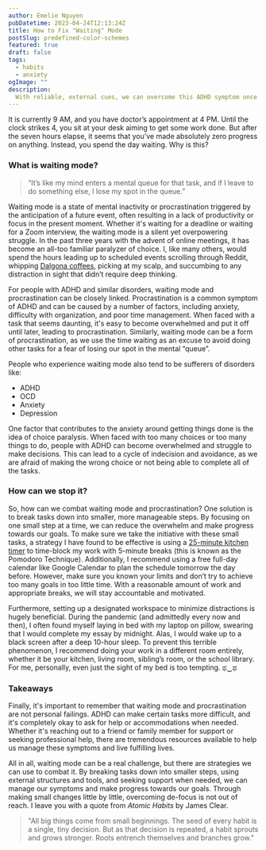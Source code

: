 ```yaml
---
author: Emelie Nguyen
pubDatetime: 2023-04-24T12:13:24Z
title: How to Fix "Waiting" Mode
postSlug: predefined-color-schemes
featured: true
draft: false
tags:
  - habits
  - anxiety
ogImage: ""
description:
  With reliable, external cues, we can overcome this ADHD symptom once and for all.
---
```


It is currently 9 AM, and you have doctor’s appointment at 4 PM. Until the clock strikes 4, you sit at your desk aiming to get some work done. But after the seven hours elapse, it seems that you’ve made absolutely zero progress on anything. Instead, you spend the day waiting. Why is this?

### What is waiting mode?

> “It’s like my mind enters a mental queue for that task, and if I leave to do something else, I lose my spot in the queue.”

Waiting mode is a state of mental inactivity or procrastination triggered by the anticipation of a future event, often resulting in a lack of productivity or focus in the present moment. Whether it's waiting for a deadline or waiting for a Zoom interview, the waiting mode is a silent yet overpowering struggle. In the past three years with the advent of online meetings, it has become an all-too familiar paralyzer of choice. I, like many others, would spend the hours leading up to scheduled events scrolling through Reddit, whipping [Dalgona coffees](https://www.latimes.com/recipe/dalgona-coffee), picking at my scalp, and succumbing to any distraction in sight that didn’t require deep thinking. 

For people with ADHD and similar disorders, waiting mode and procrastination can be closely linked. Procrastination is a common symptom of ADHD and can be caused by a number of factors, including anxiety, difficulty with organization, and poor time management. When faced with a task that seems daunting, it's easy to become overwhelmed and put it off until later, leading to procrastination. Similarly, waiting mode can be a form of procrastination, as we use the time waiting as an excuse to avoid doing other tasks for a fear of losing our spot in the mental “queue”.	

People who experience waiting mode also tend to be sufferers of disorders like:

- ADHD
- OCD
- Anxiety
- Depression 

One factor that contributes to the anxiety around getting things done is the idea of choice paralysis. When faced with too many choices or too many things to do, people with ADHD can become overwhelmed and struggle to make decisions. This can lead to a cycle of indecision and avoidance, as we are afraid of making the wrong choice or not being able to complete all of the tasks.

### How can we stop it?

So, how can we combat waiting mode and procrastination? One solution is to break tasks down into smaller, more manageable steps. By focusing on one small step at a time, we can reduce the overwhelm and make progress towards our goals. To make sure we take the initiative with these small tasks, a strategy I have found to be effective is using a [25-minute kitchen timer](https://www.amazon.com/Mechanical-Processing-Classroom-Activities-Timeouts/dp/B007UO4SAW/ref=sr_1_7?keywords=kitchen+timer&qid=1682968059&sr=8-7) to time-block my work with 5-minute breaks (this is known as the Pomodoro Technique). Additionally, I recommend using a free full-day calendar like Google Calendar to plan the schedule tomorrow the day before. However, make sure you known your limits and don’t try to achieve too many goals in too little time. With a reasonable amount of work and appropriate breaks, we will stay accountable and motivated. 

Furthermore, setting up a designated workspace to minimize distractions is hugely beneficial. During the pandemic (and admittedly every now and then), I often found myself laying in bed with my laptop on pillow, swearing that I would complete my essay by midnight. Alas, I would wake up to a black screen after a deep 10-hour sleep. To prevent this terrible phenomenon, I recommend doing your work in a different room entirely, whether it be your kitchen, living room, sibling’s room, or the school library. For me, personally, even just the sight of my bed is too tempting. ಥ‿ಥ

### Takeaways

Finally, it's important to remember that waiting mode and procrastination are not personal failings. ADHD can make certain tasks more difficult, and it's completely okay to ask for help or accommodations when needed. Whether it's reaching out to a friend or family member for support or seeking professional help, there are tremendous resources available to help us manage these symptoms and live fulfilling lives.

All in all, waiting mode can be a real challenge, but there are strategies we can use to combat it. By breaking tasks down into smaller steps, using external structures and tools, and seeking support when needed, we can manage our symptoms and make progress towards our goals. Through making small changes little by little, overcoming de-focus is not out of reach. I leave you with a quote from _Atomic Habits_ by James Clear.

> "All big things come from small beginnings. The seed of every habit is a single, tiny decision. But as that decision is repeated, a habit sprouts and grows stronger. Roots entrench themselves and branches grow."
